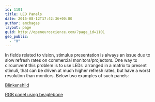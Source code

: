 ```yaml
---
id: 1101
title: LED Panels
date: 2015-08-12T17:42:36+00:00
author: amchagas
layout: page
guid: http://openeuroscience.com/?page_id=1101
geo_public:
  - "0"
---
```

In fields related to vision, stimulus presentation is always an issue due to slow refresh rates on commercial monitors/projectors. One way to circumvent this problem is to use LEDs  arranged in a matrix to present stimuli, that can be driven at much higher refresh rates, but have a worst resolution than monitors. Below two examples of such panels:

[Blinkenshild](http://openeuroscience.com/hardware-projects/led-panels/blinkenschild/)

[RGB panel using beaglebone](http://openeuroscience.com/hardware-projects/led-panels/rgb-led-panel-with-beagle-board/)